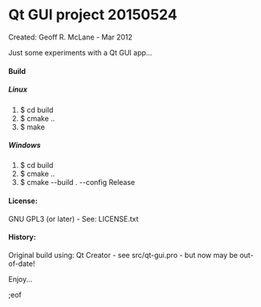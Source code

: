 # Qt GUI project 20150524

Created: Geoff R. McLane - Mar 2012

Just some experiments with a Qt GUI app...

#### Build

##### Linux

 1. $ cd build
 2. $ cmake ..
 3. $ make
 
##### Windows

 1. $ cd build
 2. $ cmake ..
 3. $ cmake --build . --config Release

#### License: 

GNU GPL3 (or later) - See: LICENSE.txt

#### History:

Original build using: Qt Creator - see src/qt-gui.pro - but now may be out-of-date!

Enjoy...

;eof
